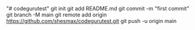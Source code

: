 "# codegurutest"  git init git add README.md git commit -m "first commit" git branch -M main git remote add origin https://github.com/shesmax/codegurutest.git git push -u origin main
